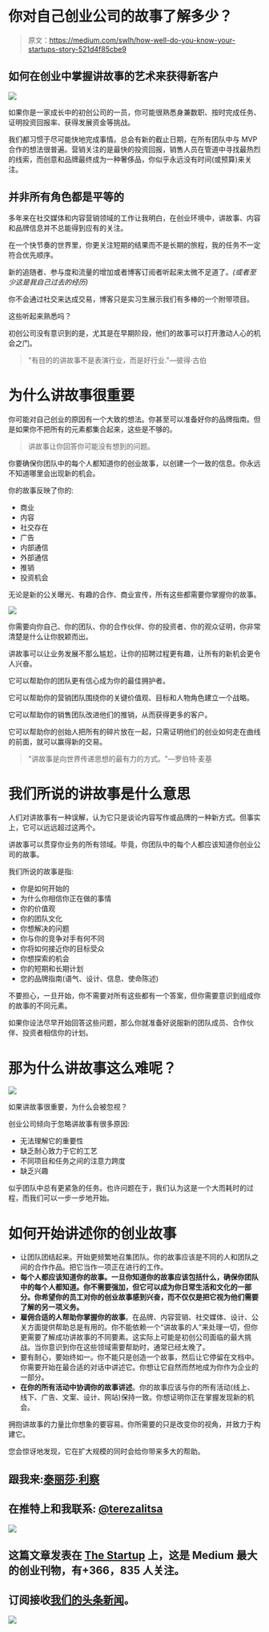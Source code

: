 # 你对自己创业公司的故事了解多少？

> 原文：<https://medium.com/swlh/how-well-do-you-know-your-startups-story-521d4f85cbe9>

## 如何在创业中掌握讲故事的艺术来获得新客户

![](img/9bc83055488511cbcb2899b52953071e.png)

如果你是一家成长中的初创公司的一员，你可能很熟悉身兼数职、按时完成任务、证明投资回报率、获得发展资金等挑战。

我们都习惯于尽可能快地完成事情。总会有新的截止日期，在所有团队中与 MVP 合作的想法很普遍。营销关注的是最快的投资回报，销售人员在管道中寻找最热烈的线索，而创意和品牌最终成为一种奢侈品，你似乎永远没有时间(或预算)来关注。

## **并非所有角色都是平等的**

多年来在社交媒体和内容营销领域的工作让我明白，在创业环境中，讲故事、内容和品牌信息并不总能得到应有的关注。

在一个快节奏的世界里，你更关注短期的结果而不是长期的旅程，我的任务不一定符合优先顺序。

新的追随者、参与度和流量的增加或者博客订阅者听起来太微不足道了。*(或者至少这是我自己过去的经历)*

你不会通过社交来达成交易，博客只是实习生展示我们有多棒的一个附带项目。

这些听起来熟悉吗？

初创公司没有意识到的是，尤其是在早期阶段，他们的故事可以打开激动人心的机会之门。

> "有目的的讲故事不是表演行业，而是好行业."—彼得·古伯

# 为什么讲故事很重要

你可能对自己创业的原因有一个大致的想法。你甚至可以准备好你的品牌指南。但是如果你不把所有的元素都集合起来，这些是不够的。

> 讲故事让你回答你可能没有想到的问题。

你要确保你团队中的每个人都知道你的创业故事，以创建一个一致的信息。你永远不知道哪里会出现新的机会。

你的故事反映了你的:

*   商业
*   内容
*   社交存在
*   广告
*   内部通信
*   外部通信
*   推销
*   投资机会

无论是新的公关曝光、有趣的合作、商业宣传，所有这些都需要你掌握你的故事。

![](img/86b115be7775a117562158cf59192919.png)

你需要向你自己、你的团队、你的合作伙伴、你的投资者、你的观众证明，你非常清楚是什么让你脱颖而出。

讲故事可以让业务发展不那么尴尬，让你的招聘过程更有趣，让所有的新机会更令人兴奋。

它可以帮助你的团队更有信心成为你的最佳拥护者。

它可以帮助你的营销团队围绕你的关键价值观、目标和人物角色建立一个战略。

它可以帮助你的销售团队改进他们的推销，从而获得更多的客户。

它可以帮助你的创始人把所有的碎片放在一起，只需证明他们的创业如何走在曲线的前面，就可以赢得新的交易。

> "讲故事是向世界传递思想的最有力的方式。"—罗伯特·麦基

# 我们所说的讲故事是什么意思

人们对讲故事有一种误解，认为它只是谈论内容写作或品牌的一种新方式。但事实上，它可以远远超过这两个。

讲故事可以贯穿你业务的所有领域。毕竟，你团队中的每个人都应该知道你创业公司的故事。

我们所说的故事是指:

*   你是如何开始的
*   为什么你相信你正在做的事情
*   你的价值观
*   你的团队文化
*   你想解决的问题
*   你与你的竞争对手有何不同
*   你将如何接近你的目标受众
*   你想探索的机会
*   你的短期和长期计划
*   您的品牌指南(语气、设计、信息、使命陈述)

不要担心，一旦开始，你不需要对所有这些都有一个答案，但你需要意识到组成你的故事的不同元素。

如果你设法尽早开始回答这些问题，那么你就准备好说服新的团队成员、合作伙伴、投资者相信你的计划。

# 那为什么讲故事这么难呢？

![](img/9b22398bd1b0ea8a47dc655fca76b976.png)

如果讲故事很重要，为什么会被忽视？

创业公司倾向于忽略讲故事有很多原因:

*   无法理解它的重要性
*   缺乏耐心致力于它的工艺
*   不同项目和任务之间的注意力跨度
*   缺乏兴趣

似乎团队中总有更紧急的任务。也许问题在于，我们认为这是一个大而耗时的过程，而我们可以一步一步地开始。

# 如何开始讲述你的创业故事

*   让团队团结起来。开始更频繁地召集团队。你的故事应该是不同的人和团队之间的合作作品。把它当作一项正在进行的工作。
*   **每个人都应该知道你的故事。一旦你知道你的故事应该包括什么，确保你团队中的每个人都知道。你不需要强加，但它可以成为你日常生活和文化的一部分。你希望你的员工对你的创业故事感到兴奋，而不仅仅是把它视为他们需要了解的另一项义务。**
*   **雇佣合适的人帮助你掌握你的故事**。在品牌、内容营销、社交媒体、设计、公关方面提供帮助总是有用的。你不能依赖一个“讲故事的人”来处理一切，但你更需要了解成功讲故事的不同要素。这实际上可能是初创公司面临的最大挑战。当你意识到你在这些领域需要帮助时，通常已经太晚了。
*   要有耐心，要始终如一。你不能只是创造一个故事，然后让它停留在文档中。你需要开始在最合适的对话中讲述它。你想让它自然而然地成为你作为企业的一部分。
*   **在你的所有活动中协调你的故事讲述**。你的故事应该与你的所有活动(线上、线下、广告、文案、设计、网站)保持一致。你想证明你正在掌握发现新的机会。

拥抱讲故事的力量比你想象的要容易。你所需要的只是改变你的视角，并致力于构建它。

您会惊讶地发现，它在扩大规模的同时会给你带来多大的帮助。

## 跟我来:[泰丽莎·利察](https://medium.com/u/9a0c80fcdd9c?source=post_page-----521d4f85cbe9--------------------------------)

## 在推特上和我联系: [@terezalitsa](https://twitter.com/terezalitsa)

[![](img/308a8d84fb9b2fab43d66c117fcc4bb4.png)](https://medium.com/swlh)

## 这篇文章发表在 [The Startup](https://medium.com/swlh) 上，这是 Medium 最大的创业刊物，有+366，835 人关注。

## 订阅接收[我们的头条新闻](http://growthsupply.com/the-startup-newsletter/)。

[![](img/b0164736ea17a63403e660de5dedf91a.png)](https://medium.com/swlh)